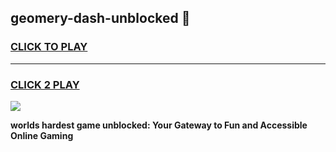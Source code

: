 
## geomery-dash-unblocked 👋
<h3>
<a href="https://premium.freeplayer.one?title=geomery-dash-unblocked&ref=14F">CLICK TO PLAY</a></h3>
<hr>

<h3>
<a href="https://premium.freeplayer.one?title=geomery-dash-unblocked&ref=14F">CLICK 2 PLAY</a>
  
</h3>

<a href="https://premium.freeplayer.one?title=geomery-dash-unblocked&ref=12F/"><img src="https://clearcache.store/games.png"></a>


**worlds hardest game unblocked: Your Gateway to Fun and Accessible Online Gaming**

